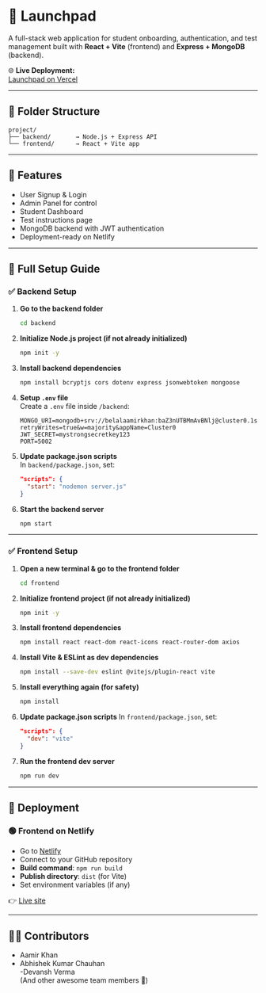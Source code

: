 # 🚀 Launchpad

A full-stack web application for student onboarding, authentication, and test management built with **React + Vite** (frontend) and **Express + MongoDB** (backend).

🌐 **Live Deployment:**  
[Launchpad on Vercel](https://vercel.com/aamir-khans-projects-03a08131/launchpad_working)

---

## 📁 Folder Structure

```
project/
├── backend/       → Node.js + Express API
└── frontend/      → React + Vite app
```

---

## 🧪 Features

- User Signup & Login
- Admin Panel for control
- Student Dashboard
- Test instructions page
- MongoDB backend with JWT authentication
- Deployment-ready on Netlify

---

## 🔧 Full Setup Guide

### ✅ Backend Setup

1. **Go to the backend folder**  
   ```bash
   cd backend
   ```

2. **Initialize Node.js project (if not already initialized)**  
   ```bash
   npm init -y
   ```

3. **Install backend dependencies**  
   ```bash
   npm install bcryptjs cors dotenv express jsonwebtoken mongoose
   ```

4. **Setup `.env` file**  
   Create a `.env` file inside `/backend`:
   ```
   MONGO_URI=mongodb+srv://belalaamirkhan:baZ3nUTBMmAvBNlj@cluster0.1sco7s6.mongodb.net/?retryWrites=true&w=majority&appName=Cluster0
   JWT_SECRET=mystrongsecretkey123
   PORT=5002
   ```

5. **Update package.json scripts**  
   In `backend/package.json`, set:
   ```json
   "scripts": {
     "start": "nodemon server.js"
   }
   ```

6. **Start the backend server**
   ```bash
   npm start
   ```

---

### ✅ Frontend Setup

1. **Open a new terminal & go to the frontend folder**  
   ```bash
   cd frontend
   ```

2. **Initialize frontend project (if not already initialized)**  
   ```bash
   npm init -y
   ```

3. **Install frontend dependencies**  
   ```bash
   npm install react react-dom react-icons react-router-dom axios
   ```

4. **Install Vite & ESLint as dev dependencies**  
   ```bash
   npm install --save-dev eslint @vitejs/plugin-react vite
   ```

5. **Install everything again (for safety)**  
   ```bash
   npm install
   ```

6. **Update package.json scripts**
   In `frontend/package.json`, set:
   ```json
   "scripts": {
     "dev": "vite"
   }
   ```

7. **Run the frontend dev server**  
   ```bash
   npm run dev
   ```

---

## 🚀 Deployment

### 🟢 Frontend on Netlify

- Go to [Netlify](https://netlify.com)
- Connect to your GitHub repository
- **Build command**: `npm run build`  
- **Publish directory**: `dist` (for Vite)
- Set environment variables (if any)

👉 [Live site](https://683795d5918567cb7d1881d2--melodic-beijinho-9bdd10.netlify.app/mainpage)

---

## 👨‍💻 Contributors
- Aamir Khan 
- Abhishek Kumar Chauhan  
-Devansh Verma  
(And other awesome team members 🚀)
